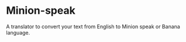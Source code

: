 # Minion-speak
 A translator to convert your text from English to Minion speak or Banana language.
 
 
